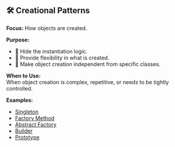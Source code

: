 ## 🛠️ Creational Patterns
**Focus:** How objects are created.

**Purpose:**
- 🎯 Hide the instantiation logic.
- 🧩 Provide flexibility in what is created.
- 🚪 Make object creation independent from specific classes.

**When to Use:**  
When object creation is complex, repetitive, or needs to be tightly controlled.

**Examples:**
- [Singleton](https://github.com/mf-rl/Design.Patterns.Demo/tree/master/Design.Patterns.Demo/1.Creational/A.Singleton)
- [Factory Method](https://github.com/mf-rl/Design.Patterns.Demo/tree/master/Design.Patterns.Demo/1.Creational/B.FactoryMethod)
- [Abstract Factory](https://github.com/mf-rl/Design.Patterns.Demo/tree/master/Design.Patterns.Demo/1.Creational/C.AbstractFactory)
- [Builder](https://github.com/mf-rl/Design.Patterns.Demo/tree/master/Design.Patterns.Demo/1.Creational/D.Builder)
- [Prototype](https://github.com/mf-rl/Design.Patterns.Demo/tree/master/Design.Patterns.Demo/1.Creational/E.Prototype)
